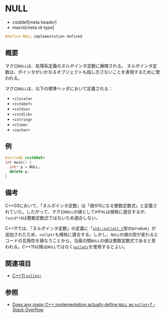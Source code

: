 # NULL
* cstddef[meta header]
* macro[meta id-type]

```cpp
#define NULL implementation-defined
```

## 概要
マクロ`NULL`は、処理系定義のヌルポインタ定数に展開される。
ヌルポインタ定数は、ポインタがいかなるオブジェクトも指し示さないことを表現するために使われる。

マクロ`NULL`は、以下の標準ヘッダにおいて定義される：

- `<clocale>`
- `<cstddef>`
- `<cstdio>`
- `<cstdlib>`
- `<cstring>`
- `<ctime>`
- `<cwchar>`

## 例
```cpp example
#include <cstddef>
int main() {
  int* p = NULL;
  delete p;
}
```

## 備考
C++03において、「ヌルポインタ定数」は「値が0になる整数定数式」と定義されていた。したがって、マクロ`NULL`の値として`0`や`0L`は規格に適合するが、`(void*)0`は整数定数式ではないため適合しない。

C++11では、「ヌルポインタ定数」の定義に「[`std::nullptr_t`](/reference/cstddef/nullptr_t.md)型のprvalue」が追加されたため、`nullptr`も規格に適合する。しかし、`NULL`の値の型が変わるとコードの互換性を損なうことから、当面の間`NULL`の値は整数定数式であると思われる。C++11以降は`NULL`ではなく[`nullptr`](/lang/cpp11/nullptr.md)を使用するとよい。

## 関連項目
- [C++11 `nullptr`](/lang/cpp11/nullptr.md)

## 参照
- [Does any major C++ implementation actually define `NULL` as `nullptr`? - Stack Overflow](https://stackoverflow.com/questions/61699775/does-any-major-c-implementation-actually-define-null-as-nullptr)
